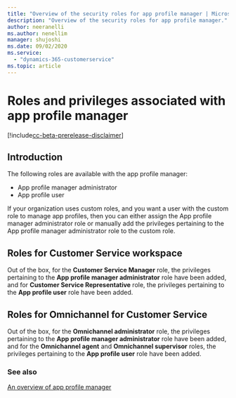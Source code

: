 ```yaml
---
title: "Overview of the security roles for app profile manager | MicrosoftDocs"
description: "Overview of the security roles for app profile manager."
author: neeranelli
ms.author: nenellim
manager: shujoshi
ms.date: 09/02/2020
ms.service: 
  - "dynamics-365-customerservice"
ms.topic: article
---
```


# Roles and privileges associated with app profile manager

[!include[cc-beta-prerelease-disclaimer](../includes/cc-beta-prerelease-disclaimer.md)]

## Introduction

The following roles are available with the app profile manager:

- App profile manager administrator
- App profile user

If your organization uses custom roles, and you want a user with the custom role to manage app profiles, then you can either assign the App profile manager administrator role or manually add the privileges pertaining to the App profile manager administrator role to the custom role.

## Roles for Customer Service workspace

Out of the box, for the **Customer Service Manager** role, the privileges pertaining to the **App profile manager administrator** role have been added, and for **Customer Service Representative** role, the privileges pertaining to the **App profile user** role have been added.

## Roles for Omnichannel for Customer Service

Out of the box, for the **Omnichannel administrator** role, the privileges pertaining to the **App profile manager administrator** role have been added, and for the **Omnichannel agent** and **Omnichannel supervisor** roles, the privileges pertaining to the **App profile user** role have been added.

### See also

[An overview of app profile manager](overview.md)
